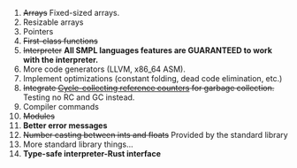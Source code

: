 1. ~~Arrays~~ Fixed-sized arrays.
2. Resizable arrays
3. Pointers
4. ~~First-class functions~~
5. ~~Interpreter~~ **All SMPL languages features are GUARANTEED to work with the interpreter.**
6. More code generators (LLVM, x86_64 ASM).
7. Implement optimizations (constant folding, dead code elimination, etc.)
8. ~~Integrate [Cycle-collecting reference counters](https://gitlab.com/Random_Civvy/cc) for garbage collection.~~ Testing no RC and GC instead.
9. Compiler commands
10. ~~Modules~~
11. **Better error messages**
12. ~~Number casting between ints and floats~~ Provided by the standard library
13. More standard library things...
14. **Type-safe interpreter-Rust interface**
